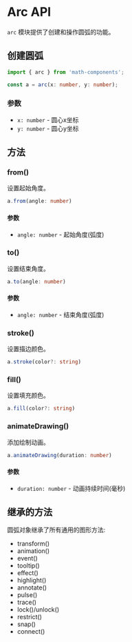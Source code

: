 # Arc API

`arc` 模块提供了创建和操作圆弧的功能。

## 创建圆弧

```typescript
import { arc } from 'math-components';

const a = arc(x: number, y: number);
```

### 参数

- `x: number` - 圆心x坐标
- `y: number` - 圆心y坐标

## 方法

### from()

设置起始角度。

```typescript
a.from(angle: number)
```

#### 参数

- `angle: number` - 起始角度(弧度)

### to()

设置结束角度。

```typescript
a.to(angle: number)
```

#### 参数

- `angle: number` - 结束角度(弧度)

### stroke()

设置描边颜色。

```typescript
a.stroke(color?: string)
```

### fill()

设置填充颜色。

```typescript
a.fill(color?: string)
```

### animateDrawing()

添加绘制动画。

```typescript
a.animateDrawing(duration: number)
```

#### 参数

- `duration: number` - 动画持续时间(毫秒)

## 继承的方法

圆弧对象继承了所有通用的图形方法:

- transform()
- animation()
- event()
- tooltip()
- effect()
- highlight()
- annotate()
- pulse()
- trace()
- lock()/unlock()
- restrict()
- snap()
- connect()
